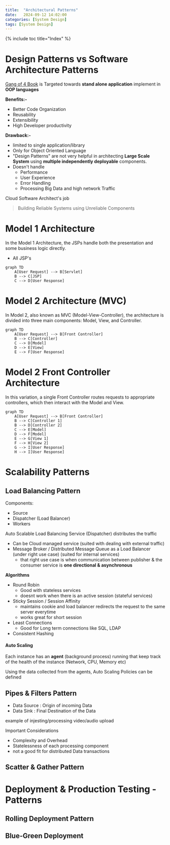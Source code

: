 ```yaml
---
title:  "Architectural Patterns"
date:   2024-09-12 14:02:00
categories: [System Design]
tags: [System Design]
---
```

{% include toc title="Index" %}

# Design Patterns vs Software Architecture Patterns
[Gang of 4 Book](https://www.google.com/books/edition/Design_Patterns/6oHuKQe3TjQC?hl=en&gbpv=0)
is Targeted towards **stand alone application** implement in **OOP languages**

**Benefits:-**
- Better Code Organization
- Reusability 
- Extensibility
- High Developer productivity

**Drawback:-**
- limited to single application/library
- Only for Object Oriented Language
- "Design Patterns" are not very helpful in architecting **Large Scale System** 
using **multiple independently deployable** components.
- Doesn't handle 
  - Performance
  - User Experience
  - Error Handling
  - Processing Big Data and high network Traffic

Cloud Software Architect's job
> Building Reliable Systems using Unreliable Components 

# Model 1 Architecture
In the Model 1 Architecture, the JSPs handle both the presentation and some business logic directly.
- All JSP's

```mermaid!
graph TD
    A[User Request] --> B[Servlet]
    B --> C[JSP]
    C --> D[User Response]
```

# Model 2 Architecture (MVC)
In Model 2, also known as MVC (Model-View-Controller), the architecture is divided
into three main components: Model, View, and Controller.

```mermaid!
graph TD
    A[User Request] --> B[Front Controller]
    B --> C[Controller]
    C --> D[Model]
    D --> E[View]
    E --> F[User Response]
```

# Model 2 Front Controller Architecture
In this variation, a single Front Controller routes requests to appropriate controllers,
which then interact with the Model and View.

```mermaid!
graph TD
    A[User Request] --> B[Front Controller]
    B --> C[Controller 1]
    B --> D[Controller 2]
    C --> E[Model]
    D --> F[Model]
    E --> G[View 1]
    F --> H[View 2]
    G --> I[User Response]
    H --> I[User Response]
```

# Scalability Patterns

## Load Balancing Pattern

Components:
- Source
- Dispatcher (Load Balancer)
- Workers

Auto Scalable Load Balancing Service (Dispatcher) distributes the traffic
- Can be Cloud managed service (suited with dealing with external traffic)
- Message Broker / Distributed Message Queue as a Load Balancer (under right use case) (suited for internal services)
  - that right use case is when communication between publisher & the consumer service is **one directional & asynchronous** 

**Algorithms**
- Round Robin
  - Good with stateless services 
  - doesnt work when there is an active session (stateful services)
- Sticky Session / Session Affinity
  - maintains cookie and load balancer redirects the request to the same server everytime
  - works great for short session
- Least Connections
  - Good for Long term connections like SQL, LDAP
- Consistent Hashing

#### Auto Scaling
Each instance has an **agent** (background process) running that keep track of the health of the instance (Network, CPU, Memory etc)

Using the data collected from the agents, Auto Scaling Policies can be defined

## Pipes & Filters Pattern
- Data Source : Origin of incoming Data
- Data Sink : Final Destination of the Data

example of injesting/processing video/audio upload

Important Considerations
- Complexity and Overhead
- Statelessness of each processing component
- not a good fit for distributed Data transactions

## Scatter & Gather Pattern




# Deployment & Production Testing - Patterns

## Rolling Deployment Pattern

## Blue-Green Deployment
